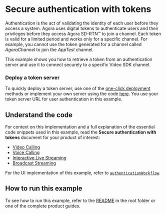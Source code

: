 # Secure authentication with tokens

Authentication is the act of validating the identity of each user before they access a system. Agora uses digital tokens to authenticate users and their privileges before they access Agora SD-RTN™ to join a channel. Each token is valid for a limited period and works only for a specific channel. For example, you cannot use the token generated for a channel called *AgoraChannel* to join the *AppTest* channel.

This example shows you how to retrieve a token from an authentication server and use it to connect securely to a specific Video SDK channel. 

### Deploy a token server

To quickly deploy a token server, use one of the [one-click deployment](https://github.com/AgoraIO-Community/agora-token-service#one-click-deployments) methods or implement your own server using the code [here](https://github.com/AgoraIO-Community/agora-token-service). You use your token server URL for user authentication in this example.

## Understand the code

For context on this implementation and a full explanation of the essential code snippets used in this example, read the **Secure authentication with tokens** document for your product of interest:

* [Video Calling](https://docs.agora.io/en/video-calling/get-started/authentication-workflow?platform=react-native)
* [Voice Calling](https://docs.agora.io/en/voice-calling/get-started/authentication-workflow?platform=react-native)
* [Interactive Live Streaming](https://docs.agora.io/en/interactive-live-streaming/get-started/authentication-workflow?platform=react-native)
* [Broadcast Streaming](https://docs.agora.io/en/broadcast-streaming/get-started/authentication-workflow?platform=react-native)

For the UI implementation of this example, refer to [`authenticationWorkflow`](./authenticationWorkflow.tsx).

## How to run this example

To see how to run this example, refer to the [README](../../README.md) in the root folder or one of the complete product guides.
